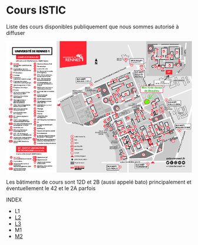 # Cours ISTIC

Liste des cours disponibles publiquement que nous sommes autorisé à diffuser

![map](map.png)

Les bâtiments de cours sont 12D et 2B (aussi appelé bato) principalement et éventuellement le 42 et le 2A parfois

INDEX

- L1
- [L2](L2.md)
- [L3](L3.md)
- M1
- [M2](m2.md)
